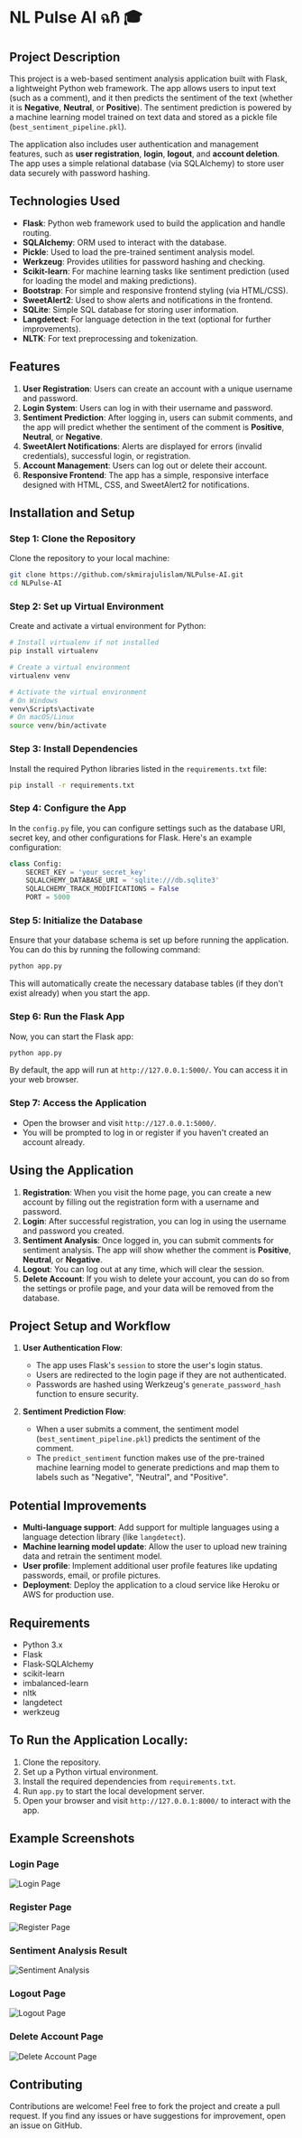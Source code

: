 # **NL Pulse AI ฉᲩ 🎓**

## **Project Description**

This project is a web-based sentiment analysis application built with Flask, a lightweight Python web framework. The app allows users to input text (such as a comment), and it then predicts the sentiment of the text (whether it is **Negative**, **Neutral**, or **Positive**). The sentiment prediction is powered by a machine learning model trained on text data and stored as a pickle file (`best_sentiment_pipeline.pkl`).

The application also includes user authentication and management features, such as **user registration**, **login**, **logout**, and **account deletion**. The app uses a simple relational database (via SQLAlchemy) to store user data securely with password hashing.

## **Technologies Used**
- **Flask**: Python web framework used to build the application and handle routing.
- **SQLAlchemy**: ORM used to interact with the database.
- **Pickle**: Used to load the pre-trained sentiment analysis model.
- **Werkzeug**: Provides utilities for password hashing and checking.
- **Scikit-learn**: For machine learning tasks like sentiment prediction (used for loading the model and making predictions).
- **Bootstrap**: For simple and responsive frontend styling (via HTML/CSS).
- **SweetAlert2**: Used to show alerts and notifications in the frontend.
- **SQLite**: Simple SQL database for storing user information.
- **Langdetect**: For language detection in the text (optional for further improvements).
- **NLTK**: For text preprocessing and tokenization.

## **Features**
1. **User Registration**: Users can create an account with a unique username and password.
2. **Login System**: Users can log in with their username and password.
3. **Sentiment Prediction**: After logging in, users can submit comments, and the app will predict whether the sentiment of the comment is **Positive**, **Neutral**, or **Negative**.
4. **SweetAlert Notifications**: Alerts are displayed for errors (invalid credentials), successful login, or registration.
5. **Account Management**: Users can log out or delete their account.
6. **Responsive Frontend**: The app has a simple, responsive interface designed with HTML, CSS, and SweetAlert2 for notifications.

## **Installation and Setup**

### **Step 1: Clone the Repository**

Clone the repository to your local machine:

```bash
git clone https://github.com/skmirajulislam/NLPulse-AI.git
cd NLPulse-AI
```

### **Step 2: Set up Virtual Environment**

Create and activate a virtual environment for Python:

```bash
# Install virtualenv if not installed
pip install virtualenv

# Create a virtual environment
virtualenv venv

# Activate the virtual environment
# On Windows
venv\Scripts\activate
# On macOS/Linux
source venv/bin/activate
```

### **Step 3: Install Dependencies**

Install the required Python libraries listed in the `requirements.txt` file:

```bash
pip install -r requirements.txt
```

### **Step 4: Configure the App**

In the `config.py` file, you can configure settings such as the database URI, secret key, and other configurations for Flask. Here's an example configuration:

```python
class Config:
    SECRET_KEY = 'your_secret_key'
    SQLALCHEMY_DATABASE_URI = 'sqlite:///db.sqlite3'
    SQLALCHEMY_TRACK_MODIFICATIONS = False
    PORT = 5000
```

### **Step 5: Initialize the Database**

Ensure that your database schema is set up before running the application. You can do this by running the following command:

```bash
python app.py
```

This will automatically create the necessary database tables (if they don't exist already) when you start the app.

### **Step 6: Run the Flask App**

Now, you can start the Flask app:

```bash
python app.py
```

By default, the app will run at `http://127.0.0.1:5000/`. You can access it in your web browser.

### **Step 7: Access the Application**

- Open the browser and visit `http://127.0.0.1:5000/`.
- You will be prompted to log in or register if you haven't created an account already.

## **Using the Application**

1. **Registration**: When you visit the home page, you can create a new account by filling out the registration form with a username and password.
2. **Login**: After successful registration, you can log in using the username and password you created.
3. **Sentiment Analysis**: Once logged in, you can submit comments for sentiment analysis. The app will show whether the comment is **Positive**, **Neutral**, or **Negative**.
4. **Logout**: You can log out at any time, which will clear the session.
5. **Delete Account**: If you wish to delete your account, you can do so from the settings or profile page, and your data will be removed from the database.

## **Project Setup and Workflow**

1. **User Authentication Flow**:
   - The app uses Flask's `session` to store the user's login status.
   - Users are redirected to the login page if they are not authenticated.
   - Passwords are hashed using Werkzeug's `generate_password_hash` function to ensure security.
  
2. **Sentiment Prediction Flow**:
   - When a user submits a comment, the sentiment model (`best_sentiment_pipeline.pkl`) predicts the sentiment of the comment.
   - The `predict_sentiment` function makes use of the pre-trained machine learning model to generate predictions and map them to labels such as "Negative", "Neutral", and "Positive".

## **Potential Improvements**
- **Multi-language support**: Add support for multiple languages using a language detection library (like `langdetect`).
- **Machine learning model update**: Allow the user to upload new training data and retrain the sentiment model.
- **User profile**: Implement additional user profile features like updating passwords, email, or profile pictures.
- **Deployment**: Deploy the application to a cloud service like Heroku or AWS for production use.

## **Requirements**
- Python 3.x
- Flask
- Flask-SQLAlchemy
- scikit-learn
- imbalanced-learn
- nltk
- langdetect
- werkzeug

## **To Run the Application Locally:**
1. Clone the repository.
2. Set up a Python virtual environment.
3. Install the required dependencies from `requirements.txt`.
4. Run `app.py` to start the local development server.
5. Open your browser and visit `http://127.0.0.1:8000/` to interact with the app.

## **Example Screenshots**

### **Login Page**
![Login Page](https://github.com/skmirajulislam/NLPulse-AI/blob/master/images/NLpulse4.png)

### **Register Page**
![Register Page](https://github.com/skmirajulislam/NLPulse-AI/blob/master/images/NLpulse5.png)

### **Sentiment Analysis Result**
![Sentiment Analysis](https://github.com/skmirajulislam/NLPulse-AI/blob/master/images/NLpulse2.png)

### **Logout Page**
![Logout Page](https://github.com/skmirajulislam/NLPulse-AI/blob/master/images/NLpulse3.png)

### **Delete Account Page**
![Delete Account Page](https://github.com/skmirajulislam/NLPulse-AI/blob/master/images/NLpulse1.png)

## **Contributing**
Contributions are welcome! Feel free to fork the project and create a pull request. If you find any issues or have suggestions for improvement, open an issue on GitHub.
